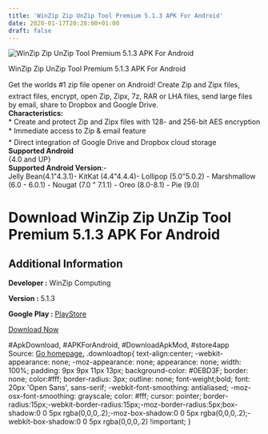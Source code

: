 ```yaml
---
title: 'WinZip Zip UnZip Tool Premium 5.1.3 APK For Android'
date: 2020-01-17T20:28:00+01:00
draft: false
---
```


![WinZip Zip UnZip Tool Premium 5.1.3 APK For Android](https://i1.wp.com/apkhome.net/wp-content/uploads/2020/01/WinZip-Zip-UnZip-Tool-Premium-5.1.3.png "WinZip Zip UnZip Tool Premium 5.1.3 APK For Android")

  

WinZip Zip UnZip Tool Premium 5.1.3 APK For Android

Get the worlds #1 zip file opener on Android! Create Zip and Zipx files, extract files, encrypt, open Zip, Zipx, 7z, RAR or LHA files, send large files by email, share to Dropbox and Google Drive.  
**Characteristics:**  
\* Create and protect Zip and Zipx files with 128- and 256-bit AES encryption  
\* Immediate access to Zip & email feature  
\* Direct integration of Google Drive and Dropbox cloud storage  
**Supported Android**  
{4.0 and UP}  
**Supported Android Version**:-  
Jelly Bean(4.1"4.3.1)- KitKat (4.4"4.4.4)- Lollipop (5.0"5.0.2) - Marshmallow (6.0 - 6.0.1) - Nougat (7.0 " 7.1.1) - Oreo (8.0-8.1) - Pie (9.0)

Download WinZip Zip UnZip Tool Premium 5.1.3 APK For Android
============================================================

Additional Information
----------------------

**Developer :** WinZip Computing

**Version :** 5.1.3

**Google Play :** [PlayStore](https://play.google.com/store/apps/details?id=com.winzip.android)

  

[Download Now](https://store4app.co/post/winzip-zip-unzip-tool-premium-5-1-3-apk-for-android_1579289005)

  
#ApkDownload, #APKForAndroid, #DownloadApkMod, #store4app  
Source: [Go homepage.](https://store4app.co/post/winzip-zip-unzip-tool-premium-5-1-3-apk-for-android_1579289005) .downloadtop{ text-align:center; -webkit-appearance: none; -moz-appearance: none; appearance: none; width: 100%; padding: 9px 9px 11px 13px; background-color: #0EBD3F; border: none; color:#fff; border-radius: 3px; outline: none; font-weight;bold; font: 20px 'Open Sans', sans-serif; -webkit-font-smoothing: antialiased; -moz-osx-font-smoothing: grayscale; color: #fff; cursor: pointer; border-radius:15px;-webkit-border-radius:15px;-moz-border-radius:5px;box-shadow:0 0 5px rgba(0,0,0,.2);-moz-box-shadow:0 0 5px rgba(0,0,0,.2);-webkit-box-shadow:0 0 5px rgba(0,0,0,.2) !important; }